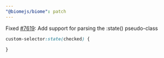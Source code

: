 ```yaml
---
"@biomejs/biome": patch
---
```


Fixed [#7619](https://github.com/biomejs/biome/issues/7619): Add support for parsing the :state() pseudo-class

```css
custom-selector:state(checked) {

}
```
